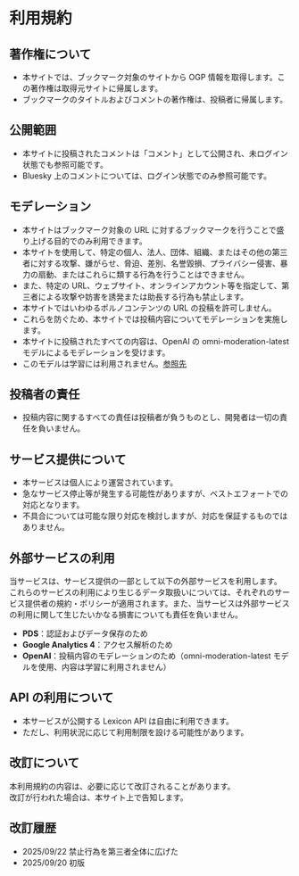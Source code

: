 # 利用規約

## 著作権について
- 本サイトでは、ブックマーク対象のサイトから OGP 情報を取得します。この著作権は取得元サイトに帰属します。  
- ブックマークのタイトルおよびコメントの著作権は、投稿者に帰属します。  

## 公開範囲
- 本サイトに投稿されたコメントは「コメント」として公開され、未ログイン状態でも参照可能です。  
- Bluesky 上のコメントについては、ログイン状態でのみ参照可能です。  

## モデレーション
- 本サイトはブックマーク対象の URL に対するブックマークを行うことで盛り上げる目的でのみ利用できます。  
- 本サイトを使用して、特定の個人、法人、団体、組織、またはその他の第三者に対する攻撃、嫌がらせ、脅迫、差別、名誉毀損、プライバシー侵害、暴力の扇動、またはこれらに類する行為を行うことはできません。  
- また、特定の URL、ウェブサイト、オンラインアカウント等を指定して、第三者による攻撃や妨害を誘発または助長する行為も禁止します。  
- 本サイトではいわゆるポルノコンテンツの URL の投稿を許可しません。  
- これらを防ぐため、本サイトでは投稿内容についてモデレーションを実施します。  
- 本サイトに投稿されたすべての内容は、OpenAI の omni-moderation-latest モデルによるモデレーションを受けます。  
- このモデルは学習には利用されません。[参照先](https://openai.com/index/upgrading-the-moderation-api-with-our-new-multimodal-moderation-model/)

## 投稿者の責任
- 投稿内容に関するすべての責任は投稿者が負うものとし、開発者は一切の責任を負いません。  

## サービス提供について
- 本サービスは個人により運営されています。  
- 急なサービス停止等が発生する可能性がありますが、ベストエフォートでの対応となります。  
- 不具合については可能な限り対応を検討しますが、対応を保証するものではありません。  

## 外部サービスの利用 
当サービスは、サービス提供の一部として以下の外部サービスを利用します。  
これらのサービスの利用により生じるデータ取扱いについては、それぞれのサービス提供者の規約・ポリシーが適用されます。また、当サービスは外部サービスの利用に関して生じたいかなる損害についても責任を負いません。
- **PDS**：認証およびデータ保存のため  
- **Google Analytics 4**：アクセス解析のため  
- **OpenAI**：投稿内容のモデレーションのため（omni-moderation-latest モデルを使用、内容は学習に利用されません）  

## API の利用について
- 本サービスが公開する Lexicon API は自由に利用できます。  
- ただし、利用状況に応じて利用制限を設ける可能性があります。  

## 改訂について
本利用規約の内容は、必要に応じて改訂されることがあります。  
改訂が行われた場合は、本サイト上で告知します。  

## 改訂履歴
- 2025/09/22 禁止行為を第三者全体に広げた
- 2025/09/20 初版